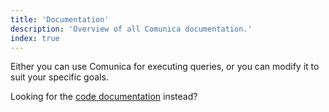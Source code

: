 ```yaml
---
title: 'Documentation'
description: 'Overview of all Comunica documentation.'
index: true
---
```


Either you can use Comunica for executing queries, or you can modify it to suit your specific goals.

Looking for the [code documentation](https://comunica.github.io/comunica/) instead?
